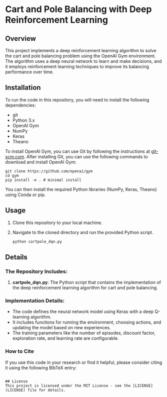 # Cart and Pole Balancing with Deep Reinforcement Learning

## Overview
This project implements a deep reinforcement learning algorithm to solve the cart and pole balancing problem using the OpenAI Gym environment. The algorithm uses a deep neural network to learn and make decisions, and it employs reinforcement learning techniques to improve its balancing performance over time.

## Installation
To run the code in this repository, you will need to install the following dependencies:
- git
- Python 3.x
- OpenAI Gym
- NumPy
- Keras
- Theano

To install OpenAI Gym, you can use Git by following the instructions at [git-scm.com](https://git-scm.com/book/en/v2/Getting-Started-Installing-Git). After installing Git, you can use the following commands to download and install OpenAI Gym:
```
git clone https://github.com/openai/gym
cd gym
pip install -e . # minimal install
```
You can then install the required Python libraries (NumPy, Keras, Theano) using Conda or pip.

## Usage
1. Clone this repository to your local machine.
2. Navigate to the cloned directory and run the provided Python script.

    ```bash
    python cartpole_dqn.py
    ```

## Details

### The Repository Includes:
1. **cartpole_dqn.py**: The Python script that contains the implementation of the deep reinforcement learning algorithm for cart and pole balancing.

### Implementation Details:
- The code defines the neural network model using Keras with a deep Q-learning algorithm.
- It includes functions for running the environment, choosing actions, and updating the model based on new experiences.
- The training parameters like the number of episodes, discount factor, exploration rate, and learning rate are configurable.

### How to Cite
If you use this code in your research or find it helpful, please consider citing it using the following BibTeX entry:

```

## License
This project is licensed under the MIT License - see the [LICENSE](LICENSE) file for details.


